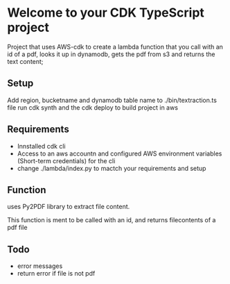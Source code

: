 # Welcome to your CDK TypeScript project
Project that uses AWS-cdk to create a lambda function that you call with an id of a pdf, looks it up in  dynamodb, gets the pdf from s3 and returns the text content;

## Setup
Add region, bucketname and dynamodb table name to ./bin/textraction.ts file
run cdk synth and the cdk deploy to build project in aws

## Requirements
- Innstalled cdk cli
- Access to an aws accountn and configured AWS environment variables (Short-term credentials) for the cli
- change ./lambda/index.py to mactch your requirements and setup

## Function
uses Py2PDF library to extract file content.

This function is ment to be called with an id, and returns filecontents of a pdf file

## Todo
- error messages
- return error if file is not pdf
